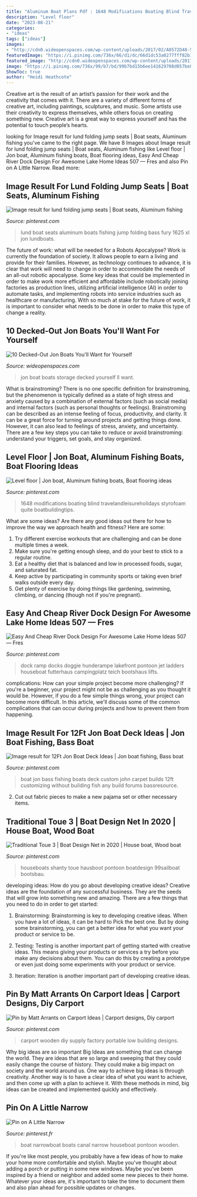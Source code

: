 ```yaml
---
title: "Aluminum Boat Plans Pdf : 1648 Modifications Boating Blind Travelandleisureholidays Styrofoam Quite Boatbuildingtips"
description: "Level floor"
date: "2023-08-21"
categories:
- "ideas"
tags: ["ideas"]
images:
- "http://cdn0.wideopenspaces.com/wp-content/uploads/2017/02/A0572D48-5639-42B9-82D0-876907B410C1-11189-00000DF40D19D3FA.jpg"
featuredImage: "https://i.pinimg.com/736x/66/d1/dc/66d1dc53a0277fff82b148a7696f2505.jpg"
featured_image: "http://cdn0.wideopenspaces.com/wp-content/uploads/2017/02/A0572D48-5639-42B9-82D0-876907B410C1-11189-00000DF40D19D3FA.jpg"
image: "https://i.pinimg.com/736x/99/b7/bd/99b7bd15b6ee141629708d057be8cee8--narrowboat-small-boats.jpg"
ShowToc: true
author: "Heidi Heathcote"
---
```



Creative art is the result of an artist’s passion for their work and the creativity that comes with it. There are a variety of different forms of creative art, including paintings, sculptures, and music. Some artists use their creativity to express themselves, while others focus on creating something new. Creative art is a great way to express yourself and has the potential to touch people’s hearts.

	

		
looking for Image result for lund folding jump seats | Boat seats, Aluminum fishing you've came to the right page. We have 8 Images about Image result for lund folding jump seats | Boat seats, Aluminum fishing like Level floor | Jon boat, Aluminum fishing boats, Boat flooring ideas, Easy And Cheap River Dock Design For Awesome Lake Home Ideas 507 — Fres and also Pin on A Little Narrow. Read more:
		
    
## Image Result For Lund Folding Jump Seats | Boat Seats, Aluminum Fishing

<img loading=lazy src="https://i.pinimg.com/736x/85/0f/2a/850f2a82d14961c6f97c361c98180655.jpg" onerror="this.onerror=null;this.src='https://tse4.mm.bing.net/th?id=OIP.uSgaPeEj0E474Fks3G15eQHaE8&amp;pid=15.1';" alt="Image result for lund folding jump seats | Boat seats, Aluminum fishing">

_Source: pinterest.com_

>lund boat seats aluminum boats fishing jump folding bass fury 1625 xl jon lundboats. 

	

The future of work: what will be needed for a Robots Apocalypse?
Work is currently the foundation of society. It allows people to earn a living and provide for their families. However, as technology continues to advance, it is clear that work will need to change in order to accommodate the needs of an all-out robotic apocalypse. Some key ideas that could be implemented in order to make work more efficient and affordable include robotically joining factories as production lines, utilizing artificial intelligence (AI) in order to automate tasks, and implementing robots into service industries such as healthcare or manufacturing. With so much at stake for the future of work, it is important to consider what needs to be done in order to make this type of change a reality.

    
## 10 Decked-Out Jon Boats You&#039;ll Want For Yourself

<img loading=lazy src="http://cdn0.wideopenspaces.com/wp-content/uploads/2017/02/A0572D48-5639-42B9-82D0-876907B410C1-11189-00000DF40D19D3FA.jpg" onerror="this.onerror=null;this.src='https://tse3.mm.bing.net/th?id=OIP.T2r69xTdSBc-ZlmHWiypswHaFj&amp;pid=15.1';" alt="10 Decked-Out Jon Boats You&#039;ll Want for Yourself">

_Source: wideopenspaces.com_

>jon boat boats storage decked yourself ll want. 

	

What is brainstroming?
There is no one specific definition for brainstroming, but the phenomenon is typically defined as a state of high stress and anxiety caused by a combination of external factors (such as social media) and internal factors (such as personal thoughts or feelings). Brainstroming can be described as an intense feeling of focus, productivity, and clarity. It can be a great force for turning around projects and getting things done. However, it can also lead to feelings of stress, anxiety, and uncertainty. There are a few key steps you can take to reduce or avoid brainstroming: understand your triggers, set goals, and stay organized.

    
## Level Floor | Jon Boat, Aluminum Fishing Boats, Boat Flooring Ideas

<img loading=lazy src="https://i.pinimg.com/736x/a1/12/77/a1127716c64eec2d249ca78127423285--boats.jpg" onerror="this.onerror=null;this.src='https://tse3.mm.bing.net/th?id=OIP.o7zaAgBndUT-lM3rBPXVrgHaFj&amp;pid=15.1';" alt="Level floor | Jon boat, Aluminum fishing boats, Boat flooring ideas">

_Source: pinterest.com_

>1648 modifications boating blind travelandleisureholidays styrofoam quite boatbuildingtips. 

	

What are some ideas?
Are there any good ideas out there for how to improve the way we approach health and fitness? Here are some: 
1. Try different exercise workouts that are challenging and can be done multiple times a week. 
2. Make sure you're getting enough sleep, and do your best to stick to a regular routine. 
3. Eat a healthy diet that is balanced and low in processed foods, sugar, and saturated fat. 
4. Keep active by participating in community sports or taking even brief walks outside every day. 
5. Get plenty of exercise by doing things like gardening, swimming, climbing, or dancing (though not if you're pregnant).

    
## Easy And Cheap River Dock Design For Awesome Lake Home Ideas 507 — Fres

<img loading=lazy src="https://i.pinimg.com/736x/66/d1/dc/66d1dc53a0277fff82b148a7696f2505.jpg" onerror="this.onerror=null;this.src='https://tse4.mm.bing.net/th?id=OIP._3eq94Nhs9xXL1hkRfkRtwHaEm&amp;pid=15.1';" alt="Easy And Cheap River Dock Design For Awesome Lake Home Ideas 507 — Fres">

_Source: pinterest.com_

>dock ramp docks doggie hunderampe lakefront pontoon jet ladders houseboat futterhaus campingplatz teich bootshaus lifts. 

	

complications: How can your simple project become more challenging?
If you're a beginner, your project might not be as challenging as you thought it would be. However, if you do a few simple things wrong, your project can become more difficult. In this article, we'll discuss some of the common complications that can occur during projects and how to prevent them from happening.

    
## Image Result For 12Ft Jon Boat Deck Ideas | Jon Boat Fishing, Bass Boat

<img loading=lazy src="https://i.pinimg.com/736x/29/a3/78/29a3789370266cd6a2bbe9d4201fa2d3.jpg" onerror="this.onerror=null;this.src='https://tse1.mm.bing.net/th?id=OIP.GwHiIcYYzvB_995Gs6Sb8wHaFj&amp;pid=15.1';" alt="Image result for 12Ft Jon Boat Deck Ideas | Jon boat fishing, Bass boat">

_Source: pinterest.com_

>boat jon bass fishing boats deck custom john carpet builds 12ft customizing without building fish any build forums bassresource. 

	

2. Cut out fabric pieces to make a new pajama set or other necessary items.

    
## Traditional Toue 3 | Boat Design Net In 2020 | House Boat, Wood Boat

<img loading=lazy src="https://i.pinimg.com/736x/e3/ae/50/e3ae5071e31b973f9c31ae8f79efd8bd.jpg" onerror="this.onerror=null;this.src='https://tse3.mm.bing.net/th?id=OIP.aAEfRRzACmo23VT4vXbb6QHaFj&amp;pid=15.1';" alt="Traditional Toue 3 | Boat Design Net in 2020 | House boat, Wood boat">

_Source: pinterest.com_

>houseboats shanty toue hausboot pontoon boatdesign 99sailboat bootsbau. 

	

developing ideas: How do you go about developing creative ideas?
Creative ideas are the foundation of any successful business. They are the seeds that will grow into something new and amazing. There are a few things that you need to do in order to get started:
1. Brainstorming: Brainstorming is key to developing creative ideas. When you have a lot of ideas, it can be hard to Pick the best one. But by doing some brainstorming, you can get a better idea for what you want your product or service to be.

2. Testing: Testing is another important part of getting started with creative ideas. This means giving your products or services a try before you make any decisions about them. You can do this by creating a prototype or even just doing some experiments with your product or service.

3. Iteration: Iteration is another important part of developing creative ideas.

    
## Pin By Matt Arrants On Carport Ideas | Carport Designs, Diy Carport

<img loading=lazy src="https://i.pinimg.com/736x/f6/b3/60/f6b360512d815fc2f2af5000cb88a87b--carport-ideas-plans.jpg" onerror="this.onerror=null;this.src='https://tse2.mm.bing.net/th?id=OIP.-vope3rSmvjgYh_FkWIskwHaGh&amp;pid=15.1';" alt="Pin by Matt Arrants on Carport Ideas | Carport designs, Diy carport">

_Source: pinterest.com_

>carport wooden diy supply factory portable low building designs. 

	

Why big ideas are so important
Big Ideas are something that can change the world. They are ideas that are so large and sweeping that they could easily change the course of history. They could make a big impact on society and the world around us. One way to achieve big ideas is through creativity. Another way is to have a clear idea of what you want to achieve, and then come up with a plan to achieve it. With these methods in mind, big ideas can be created and implemented quickly and effectively.

    
## Pin On A Little Narrow

<img loading=lazy src="https://i.pinimg.com/736x/99/b7/bd/99b7bd15b6ee141629708d057be8cee8--narrowboat-small-boats.jpg" onerror="this.onerror=null;this.src='https://tse1.mm.bing.net/th?id=OIP.iHU9SBj81I_915MlVGT4WAHaFj&amp;pid=15.1';" alt="Pin on A Little Narrow">

_Source: pinterest.fr_

>boat narrowboat boats canal narrow houseboat pontoon wooden. 

	

If you're like most people, you probably have a few ideas of how to make your home more comfortable and stylish. Maybe you've thought about adding a porch or putting in some new windows. Maybe you've been inspired by a friend or neighbor and added some new pieces to their home. Whatever your ideas are, it's important to take the time to document them and also plan ahead for possible updates or changes.

